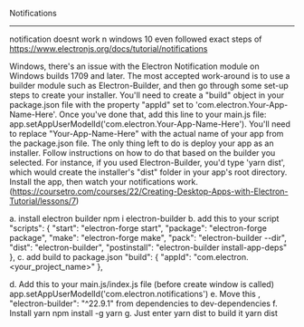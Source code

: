 Notifications

*************************************************************************************
  notification doesnt work n windows 10 even followed exact steps of https://www.electronjs.org/docs/tutorial/notifications
  
   Windows, there's an issue with the Electron Notification module on Windows builds 1709 and later. The most accepted work-around is to use a builder module such as Electron-Builder, and then go through some set-up steps to create your installer. You'll need to create a "build" object in your package.json file with the property "appId" set to 'com.electron.Your-App-Name-Here'. Once you've done that, add this line to your main.js file: app.setAppUserModelId('com.electron.Your-App-Name-Here'). You'll need to replace "Your-App-Name-Here" with the actual name of your app from the package.json file. The only thing left to do is deploy your app as an installer. Follow instructions on how to do that based on the builder you selected. For instance, if you used Electron-Builder, you'd type 'yarn dist', which would create the installer's "dist" folder in your app's root directory. Install the app, then watch your notifications work. (https://coursetro.com/courses/22/Creating-Desktop-Apps-with-Electron-Tutorial/lessons/7)
   
   a.  install electron builder
        npm i electron-builder
   b. add this to your script
        "scripts": {
        "start": "electron-forge start",
        "package": "electron-forge package",
        "make": "electron-forge make",
        "pack": "electron-builder --dir",
        "dist": "electron-builder",
        "postinstall": "electron-builder install-app-deps"
      },
   c. add build to package.json
        "build": {
          "appId": "com.electron.<your_project_name>"
        },
        
   d. Add this to your main.js/index.js file (before create window is called)
        app.setAppUserModelId('com.electron.notifications')
   e. Move this ,
    "electron-builder": "^22.9.1"
    from dependencies to dev-dependencies
   f. Install yarn 
        npm install -g yarn
   g. Just enter yarn dist to build it 
        yarn dist
